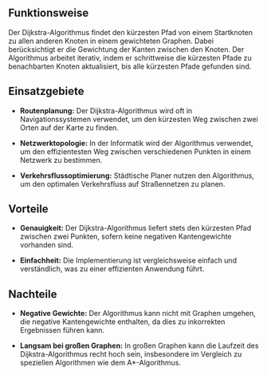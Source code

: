 ## Funktionsweise

Der Dijkstra-Algorithmus findet den kürzesten Pfad von einem Startknoten zu allen anderen Knoten in einem gewichteten Graphen. Dabei berücksichtigt er die Gewichtung der Kanten zwischen den Knoten. Der Algorithmus arbeitet iterativ, indem er schrittweise die kürzesten Pfade zu benachbarten Knoten aktualisiert, bis alle kürzesten Pfade gefunden sind.

## Einsatzgebiete

- **Routenplanung:** Der Dijkstra-Algorithmus wird oft in Navigationssystemen verwendet, um den kürzesten Weg zwischen zwei Orten auf der Karte zu finden.

- **Netzwerktopologie:** In der Informatik wird der Algorithmus verwendet, um den effizientesten Weg zwischen verschiedenen Punkten in einem Netzwerk zu bestimmen.

- **Verkehrsflussoptimierung:** Städtische Planer nutzen den Algorithmus, um den optimalen Verkehrsfluss auf Straßennetzen zu planen.

## Vorteile

- **Genauigkeit:** Der Dijkstra-Algorithmus liefert stets den kürzesten Pfad zwischen zwei Punkten, sofern keine negativen Kantengewichte vorhanden sind.

- **Einfachheit:** Die Implementierung ist vergleichsweise einfach und verständlich, was zu einer effizienten Anwendung führt.

## Nachteile

- **Negative Gewichte:** Der Algorithmus kann nicht mit Graphen umgehen, die negative Kantengewichte enthalten, da dies zu inkorrekten Ergebnissen führen kann.

- **Langsam bei großen Graphen:** In großen Graphen kann die Laufzeit des Dijkstra-Algorithmus recht hoch sein, insbesondere im Vergleich zu speziellen Algorithmen wie dem A*-Algorithmus.
